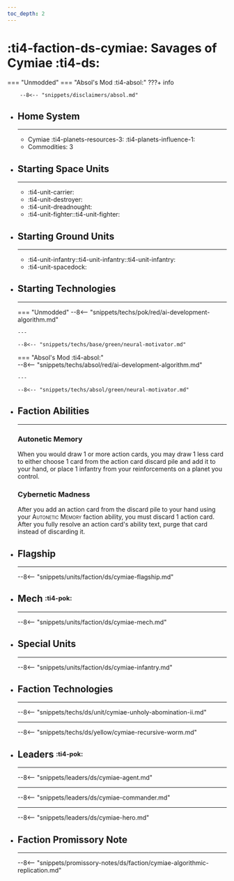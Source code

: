 ```yaml
---
toc_depth: 2
---
```


# :ti4-faction-ds-cymiae: Savages of Cymiae :ti4-ds:
=== "Unmodded"
=== "Absol's Mod :ti4-absol:" 
    ???+ info

        --8<-- "snippets/disclaimers/absol.md"

<div class="grid cards" markdown>

-   ## __Home System__

    ---

    * Cymiae :ti4-planets-resources-3: :ti4-planets-influence-1:
    * Commodities: 3

</div>

<div class="grid cards" markdown>

-   ## __Starting Space Units__

    ---

    * :ti4-unit-carrier:
    * :ti4-unit-destroyer:
    * :ti4-unit-dreadnought:
    * :ti4-unit-fighter::ti4-unit-fighter:

-   ## __Starting Ground Units__

    ---

    * :ti4-unit-infantry::ti4-unit-infantry::ti4-unit-infantry:
    * :ti4-unit-spacedock:

-   ## __Starting Technologies__

    ---
    === "Unmodded"
        --8<-- "snippets/techs/pok/red/ai-development-algorithm.md"

        ---

        --8<-- "snippets/techs/base/green/neural-motivator.md"

    === "Absol's Mod :ti4-absol:"  
        --8<-- "snippets/techs/absol/red/ai-development-algorithm.md"

        ---

        --8<-- "snippets/techs/absol/green/neural-motivator.md"

-   ## __Faction Abilities__

    ---
    ### **Autonetic Memory**
    
    When you would draw 1 or more action cards, you may draw 1 less card to either choose 1 card from the action card discard pile and add it to your hand, or place 1 infantry from your reinforcements on a planet you control.

    ### **Cybernetic Madness**
    
    After you add an action card from the discard pile to your hand using your <span style="font-variant:small-caps;">Autonetic Memory</span> faction ability, you must discard 1 action card. 
    After you fully resolve an action card's ability text, purge that card instead of discarding it.

-   ## __Flagship__

    ---
    --8<-- "snippets/units/faction/ds/cymiae-flagship.md"

-   ## __Mech__ <sup><sub>:ti4-pok:</sub></sup>

    ---
    --8<-- "snippets/units/faction/ds/cymiae-mech.md"

-   ## __Special Units__

    ---
    --8<-- "snippets/units/faction/ds/cymiae-infantry.md"

</div>

<div class="grid cards" markdown>

-   ## __Faction Technologies__

    ---

    --8<-- "snippets/techs/ds/unit/cymiae-unholy-abomination-ii.md"

    ---

    --8<-- "snippets/techs/ds/yellow/cymiae-recursive-worm.md"


-   ## __Leaders__ <sup><sub>:ti4-pok:</sub></sup>

    ---
    
    --8<-- "snippets/leaders/ds/cymiae-agent.md"

    ---

    --8<-- "snippets/leaders/ds/cymiae-commander.md"

    ---

    --8<-- "snippets/leaders/ds/cymiae-hero.md"

-   ## __Faction Promissory Note__

    ---
    --8<-- "snippets/promissory-notes/ds/faction/cymiae-algorithmic-replication.md"

</div>
